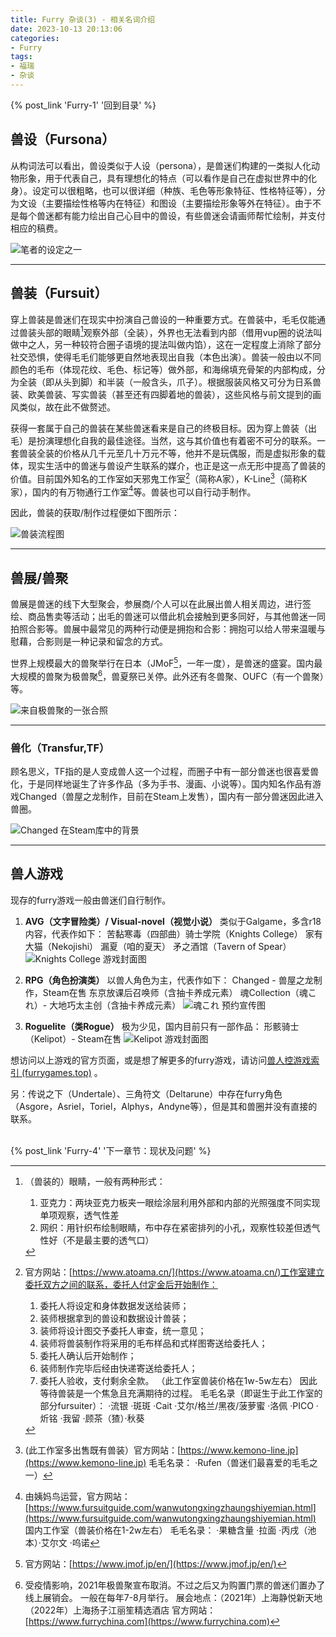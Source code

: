 ```yaml
---
title: Furry 杂谈(3) - 相关名词介绍
date: 2023-10-13 20:13:06
categories:
- Furry
tags:
- 福瑞
- 杂谈
---
```


{% post_link 'Furry-1' '回到目录' %}
<br/>

## 兽设（Fursona）

从构词法可以看出，兽设类似于人设（persona），是兽迷们构建的一类拟人化动物形象，用于代表自己，具有理想化的特点（可以看作是自己在虚拟世界中的化身）。设定可以很粗略，也可以很详细（种族、毛色等形象特征、性格特征等），分为文设（主要描绘性格等内在特征）和图设（主要描绘形象等外在特征）。由于不是每个兽迷都有能力绘出自己心目中的兽设，有些兽迷会请画师帮忙绘制，并支付相应的稿费。

![笔者的设定之一](双视图_8TOEe1vlHR.jpg "笔者的设定之一")

***

## 兽装（Fursuit）

穿上兽装是兽迷们在现实中扮演自己兽设的一种重要方式。在兽装中，毛毛仅能通过兽装头部的眼睛[^1]观察外部（全装），外界也无法看到内部（借用vup圈的说法叫做中之人，另一种较符合圈子语境的提法叫做内馅），这在一定程度上消除了部分社交恐惧，使得毛毛们能够更自然地表现出自我（本色出演）。兽装一般由以不同颜色的毛布（体现花纹、毛色、标记等）做外部，和海绵填充骨架的内部构成，分为全装（即从头到脚）和半装（一般含头，爪子）。根据服装风格又可分为日系兽装、欧美兽装、写实兽装（甚至还有四脚着地的兽装），这些风格与前文提到的画风类似，故在此不做赘述。

获得一套属于自己的兽装在某些兽迷看来是自己的终极目标。因为穿上兽装（出毛）是扮演理想化自我的最佳途径。当然，这与其价值也有着密不可分的联系。一套兽装全装的价格从几千元至几十万元不等，他并不是玩偶服，而是虚拟形象的载体，现实生活中的兽迷与兽设产生联系的媒介，也正是这一点无形中提高了兽装的价值。目前国外知名的工作室如天邪鬼工作室[^2]（简称A家），K-Line[^3]（简称K家），国内的有万物通行工作室[^4]等。兽装也可以自行动手制作。

因此，兽装的获取/制作过程便如下图所示：

![兽装流程图](fursuit_chart.png "兽装流程图")

***

## 兽展/兽聚

兽展是兽迷的线下大型聚会，参展商/个人可以在此展出兽人相关周边，进行签绘、商品售卖等活动；出毛的兽迷可以借此机会接触到更多同好，与其他兽迷一同拍照合影等。兽展中最常见的两种行动便是拥抱和合影：拥抱可以给人带来温暖与慰藉，合影则是一种记录和留念的方式。

世界上规模最大的兽聚举行在日本（JMoF[^5]，一年一度），是兽迷的盛宴。国内最大规模的兽聚为极兽聚[^6]，兽夏祭已关停。此外还有冬兽聚、OUFC（有一个兽聚）等。

![来自极兽聚的一张合照](image_XYkRmYxFQE.png "来自极兽聚的一张合照")

***

### 兽化（Transfur,TF）

顾名思义，TF指的是人变成兽人这一个过程，而圈子中有一部分兽迷也很喜爱兽化，于是同样地诞生了许多作品（多为手书、漫画、小说等）。国内知名作品有游戏Changed（兽屋之龙制作，目前在Steam上发售），国内有一部分兽迷因此进入兽圈。

![Changed 在Steam库中的背景](image_Knbeyw9OMT.png "Changed 在Steam库中的背景")

***

## 兽人游戏

现存的furry游戏一般由兽迷们自行制作。

1.  **AVG（文字冒险类）/ Visual-novel（视觉小说）**
    类似于Galgame，多含r18内容，代表作如下：
    苦黏寒毒（四部曲）骑士学院（Knights College）
    家有大猫（Nekojishi） 漏夏（咱的夏天）
    矛之酒馆（Tavern of Spear）
![Knights College  游戏封面图](image_3-JOnr8JHa.png "Knights College  游戏封面图")

2.  **RPG（角色扮演类）**
    以兽人角色为主，代表作如下：
    Changed - 兽屋之龙制作，Steam在售
    东京放课后召唤师（含抽卡养成元素）
    魂Collection（魂これ）- 大地巧太主创（含抽卡养成元素）
![魂これ  预约宣传图](image_D8X-cyYBg_.png "魂これ  预约宣传图")


3.  **Roguelite（类Rogue）**
    极为少见，国内目前只有一部作品：
    形骸骑士（Kelipot）- Steam在售
![Kelipot  游戏封面图](image_gSA41iewUc.png "Kelipot  游戏封面图")

想访问以上游戏的官方页面，或是想了解更多的furry游戏，请访问[兽人控游戏索引 (furrygames.top)](https://furrygames.top/zh-cn/list.html "兽人控游戏索引 (furrygames.top)") 。



另：传说之下（Undertale）、三角符文（Deltarune）中存在furry角色（Asgore，Asriel，Toriel，Alphys，Andyne等），但是其和兽圈并没有直接的联系。

<br/>
{% post_link 'Furry-4' '下一章节：现状及问题' %}


[^1]: （兽装的）眼睛，一般有两种形式：
    1. 亚克力：两块亚克力板夹一眼绘涂层利用外部和内部的光照强度不同实现单项观察，透气性差
    2. 网织：用针织布绘制眼睛，布中存在紧密排列的小孔，观察性较差但透气性好（不是最主要的透气口）

[^2]: 官方网站：[https://www.atoama.cn/](https://www.atoama.cn/)工作室建立委托双方之间的联系，委托人付定金后开始制作：
    1. 委托人将设定和身体数据发送给装师；
    2. 装师根据拿到的兽设和数据设计兽装；
    3. 装师将设计图交予委托人审查，统一意见；
    4. 装师将兽装制作将采用的毛布样品和式样图寄送给委托人；
    5. 委托人确认后开始制作；
    6. 装师制作完毕后经由快递寄送给委托人；
    7. 委托人验收，支付剩余全款。
    （此工作室兽装价格在1w-5w左右）
    因此等待兽装是一个焦急且充满期待的过程。
    毛毛名录（即诞生于此工作室的部分fursuiter）：
    ·流银 ·斑斑 ·Cait ·艾尔/格兰/黑夜/菠萝蜜
    ·洛佩 ·PICO ·炘铭 ·我留 ·顾茶（猹）·秋葵

[^3]: (此工作室多出售既有兽装）官方网站：[https://www.kemono-line.jp](https://www.kemono-line.jp)
    毛毛名录：
    ·Rufen（兽迷们最喜爱的毛毛之一）

[^4]: 由姨妈鸟运营，官方网站：[https://www.fursuitguide.com/wanwutongxingzhaungshiyemian.html](https://www.fursuitguide.com/wanwutongxingzhaungshiyemian.html)
    国内工作室（兽装价格在1-2w左右）
    毛毛名录：
    ·果糖含量 ·拉面 ·丙戌（池本）·艾尔文 ·呜诺

[^5]: 官方网站：[https://www.jmof.jp/en/](https://www.jmof.jp/en/)

[^6]: 受疫情影响，2021年极兽聚宣布取消。不过之后又为购置门票的兽迷们置办了线上展销会。
    一般在每年7-8月举行。
    展会地点：（2021年）上海静悦新天地 （2022年）上海扬子江丽笙精选酒店
    官方网站：[https://www.furrychina.com](https://www.furrychina.com)
